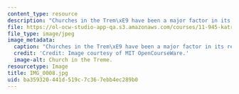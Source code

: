 ```yaml
---
content_type: resource
description: "Churches in the Trem\xE9 have been a major factor in its recovery."
file: https://ol-ocw-studio-app-qa.s3.amazonaws.com/courses/11-945-katrina-practicum-spring-2006/ba359320441d519c7c367ebb4ec289b0_IMG_0008.jpg
file_type: image/jpeg
image_metadata:
  caption: "Churches in the Trem\xE9 have been a major factor in its recovery."
  credit: 'Credit: Image courtesy of MIT OpenCourseWare.'
  image-alt: Church in the Treme.
resourcetype: Image
title: IMG_0008.jpg
uid: ba359320-441d-519c-7c36-7ebb4ec289b0
---
```

